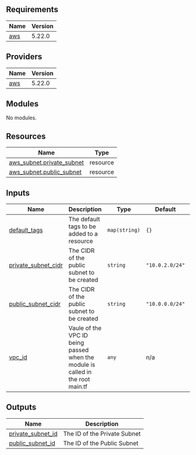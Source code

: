 <!-- BEGIN_TF_DOCS -->
## Requirements

| Name | Version |
|------|---------|
| <a name="requirement_aws"></a> [aws](#requirement\_aws) | 5.22.0 |

## Providers

| Name | Version |
|------|---------|
| <a name="provider_aws"></a> [aws](#provider\_aws) | 5.22.0 |

## Modules

No modules.

## Resources

| Name | Type |
|------|------|
| [aws_subnet.private_subnet](https://registry.terraform.io/providers/hashicorp/aws/5.22.0/docs/resources/subnet) | resource |
| [aws_subnet.public_subnet](https://registry.terraform.io/providers/hashicorp/aws/5.22.0/docs/resources/subnet) | resource |

## Inputs

| Name | Description | Type | Default | Required |
|------|-------------|------|---------|:--------:|
| <a name="input_default_tags"></a> [default\_tags](#input\_default\_tags) | The default tags to be added to a resource | `map(string)` | `{}` | no |
| <a name="input_private_subnet_cidr"></a> [private\_subnet\_cidr](#input\_private\_subnet\_cidr) | The CIDR of the public subnet to be created | `string` | `"10.0.2.0/24"` | no |
| <a name="input_public_subnet_cidr"></a> [public\_subnet\_cidr](#input\_public\_subnet\_cidr) | The CIDR of the public subnet to be created | `string` | `"10.0.0.0/24"` | no |
| <a name="input_vpc_id"></a> [vpc\_id](#input\_vpc\_id) | Vaule of the VPC ID being passed when the module is called in the root main.tf | `any` | n/a | yes |

## Outputs

| Name | Description |
|------|-------------|
| <a name="output_private_subnet_id"></a> [private\_subnet\_id](#output\_private\_subnet\_id) | The ID of the Private Subnet |
| <a name="output_public_subnet_id"></a> [public\_subnet\_id](#output\_public\_subnet\_id) | The ID of the Public Subnet |
<!-- END_TF_DOCS -->